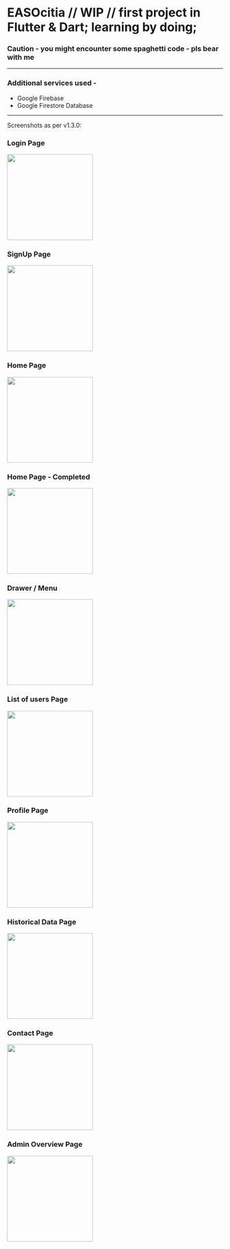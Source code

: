 # EASOcitia  //   WIP  // first project in Flutter & Dart; learning by doing;
### Caution - you might encounter some spaghetti code - pls bear with me

---
### Additional services used -
  - Google Firebase
  - Google Firestore Database
  
---

Screenshots as per v1.3.0:

### Login Page
<img src="screenshots/Screenshot_20221127_060825.png" width="200" />

### SignUp Page
<img src="screenshots/Screenshot_20221127_060845.png" width="200" />

### Home Page
<img src="screenshots/Screenshot_20221127_060911.png" width="200" />

### Home Page - Completed
<img src="screenshots/Screenshot_20221127_060932.png" width="200" />

### Drawer / Menu
<img src="screenshots/Screenshot_20221127_060940.png" width="200" />

### List of users Page
<img src="screenshots/Screenshot_20221127_060948.png" width="200" />

### Profile Page
<img src="screenshots/Screenshot_20221127_061013.png" width="200" />

### Historical Data Page
<img src="screenshots/Screenshot_20221127_061024.png" width="200" />

### Contact Page
<img src="screenshots/Screenshot_20221127_061034.png" width="200" />

### Admin Overview Page
<img src="screenshots/Screenshot_20221127_061057.png" width="200" />


